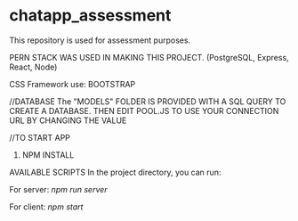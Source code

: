 # chatapp_assessment
This repository is used for assessment purposes.


PERN STACK WAS USED IN MAKING THIS PROJECT. 
(PostgreSQL, Express, React, Node)

CSS Framework use: BOOTSTRAP

//DATABASE
The "MODELS" FOLDER IS PROVIDED WITH A SQL QUERY TO CREATE A DATABASE.
THEN EDIT POOL.JS TO USE YOUR CONNECTION URL BY CHANGING THE VALUE

//TO START APP
1. NPM INSTALL

AVAILABLE SCRIPTS
In the project directory, you can run:

For server: _npm run server_

For client: _npm start_
